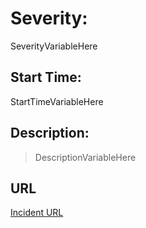 # Severity:
SeverityVariableHere

## Start Time:
StartTimeVariableHere

## Description:
> DescriptionVariableHere

## URL
[Incident URL](IncidentURLVariableHere)